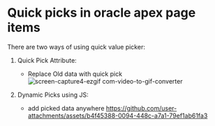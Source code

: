 # Quick picks in oracle apex page items

There are two ways of using quick value picker:
1. Quick Pick Attribute:
    * Replace Old data with quick pick
![screen-capture4-ezgif com-video-to-gif-converter](https://github.com/user-attachments/assets/9cf78235-ab82-4699-ac3b-eaccf7daf794)

3. Dynamic Picks using JS:
   * add picked data anywhere
https://github.com/user-attachments/assets/b4f45388-0094-448c-a7a1-79ef1ab61fa3

